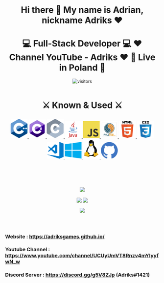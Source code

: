 # <p align="center">Hi there 👋 My name is Adrian, nickname Adriks ❤️</p>

<h1 align="center"> 💻 Full-Stack Developer 💻 ❤️ Channel YouTube - Adriks ❤️ 🏰 Live in Poland 🏰 </h1>

<p align="center">
  <img src="https://komarev.com/ghpvc/?username=AdriksOwy" alt="visitors" />
</p>

<pre></pre>

# <p align="center">⚔️ Known & Used ⚔️</p>

<p align="center">
<a href="https://isocpp.org/" title="C++">
  <img width="55" src="./assets/cpp.png" alt="C++">
</a>
    
<a href="https://docs.microsoft.com/en-us/dotnet/csharp/" title="C#">
  <img width="55" src="./assets/csharp.png" alt="C#">
</a>

<a href="https://www.cprogramming.com/" title="C">
  <img width="55" src="./assets/c.png" alt="C">
</a>

<a href="" title="Java">
  <img width="55" src="./assets/java.png" alt="Java">
</a>

<a href="https://developer.mozilla.org/en-US/docs/Web/JavaScript" title="Javascript">
  <img width="55" src="https://raw.githubusercontent.com/github/explore/master/topics/javascript/javascript.png" alt="JavaScript">
</a>

<a href="https://www.mysql.com/" title="MySQL">
  <img width="55" src="./assets/mysql.png" alt="MySQL">
</a>
  
<a href="https://developer.mozilla.org/en-US/docs/Web/HTML" title="HTML">
  <img width="55" src="https://raw.githubusercontent.com/github/explore/master/topics/html/html.png" alt="HTML">
</a>

<a href="https://developer.mozilla.org/en-US/docs/Web/CSS" title="CSS">
  <img width="55" src="https://raw.githubusercontent.com/github/explore/master/topics/css/css.png" alt="CSS">
</a>

<a href="https://code.visualstudio.com/" title="Visual-Studio-Code">
  <img width="55" src="https://raw.githubusercontent.com/github/explore/master/topics/visual-studio-code/visual-studio-code.png" alt="VisualStudio-Code">
</a>

<a href="https://www.microsoft.com/en-US/windows" title="Windows">
  <img width="55" src="./assets/windows.png" alt="Windows">
</a>

<a href="https://www.linux.org/" title="Linux">
  <img width="55" src="./assets/tux.svg" alt="Linux">
</a>

<a href="https://github.com/" title="GitHub">
  <img width="55" src="./assets/github.png" alt="GitHub">
</a>
</p><br>

<pre></pre><br>

<p align="center">
  <img src="https://github-profile-trophy.vercel.app/?username=AdriksOwy&column=7&theme=onedark" width="1200px">
</p>
<p align="center">
  <img align="center" src="https://github-readme-stats.vercel.app/api?username=AdriksOwy&count_private=true&show_icons=true&theme=tokyonight" width="500px" />
  <img align="center" src="https://github-readme-stats.vercel.app/api/top-langs/?username=AdriksOwy&layout=compact&theme=tokyonight" width="400px" />
</p>
<p align="center">
  <img align="center" src="https://github-readme-stats.vercel.app/api/wakatime?username=AdriksOwy&theme=tokyonight" width="650px" />
</p>
<br>

<pre></pre>

### Website : https://adriksgames.github.io/ <br>
### Youtube Channel : https://www.youtube.com/channel/UCUyUmVT8Rnzv4mYIyyfwN_w <br>
### Discord Server : https://discord.gg/g5V8ZJp (Adriks#1421) <br>

<pre></pre>
